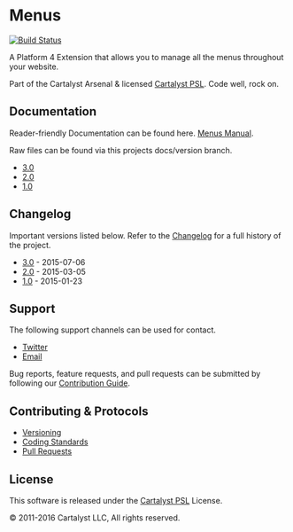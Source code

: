 # Menus

[![Build Status](https://magnum.travis-ci.com/cartalyst/platform-menus.svg?token=98Zt8zYdwyheTKqziswS&branch=3.2)](https://magnum.travis-ci.com/cartalyst/platform-menus)

A Platform 4 Extension that allows you to manage all the menus throughout your website.

Part of the Cartalyst Arsenal & licensed [Cartalyst PSL](LICENSE). Code well, rock on.

## Documentation

Reader-friendly Documentation can be found here. [Menus Manual](https://cartalyst.com/manual/platform-menus).

Raw files can be found via this projects docs/version branch.

- [3.0](https://github.com/cartalyst/platform-menus/tree/docs/3.0)
- [2.0](https://github.com/cartalyst/platform-menus/tree/docs/2.0)
- [1.0](https://github.com/cartalyst/platform-menus/tree/docs/1.0)

## Changelog

Important versions listed below. Refer to the [Changelog](CHANGELOG.md) for a full history of the project.

- [3.0](CHANGELOG.md) - 2015-07-06
- [2.0](CHANGELOG.md) - 2015-03-05
- [1.0](CHANGELOG.md) - 2015-01-23

## Support

The following support channels can be used for contact.

- [Twitter](https://cartalyst.com/@twitter)
- [Email](mailto:help@cartalyst.com)

Bug reports, feature requests, and pull requests can be submitted by following our [Contribution Guide](CONTRIBUTING.md).

## Contributing & Protocols

- [Versioning](CONTRIBUTING.md#versioning)
- [Coding Standards](CONTRIBUTING.md#coding-standards)
- [Pull Requests](CONTRIBUTING.md#pull-requests)

## License

This software is released under the [Cartalyst PSL](LICENSE) License.

© 2011-2016 Cartalyst LLC, All rights reserved.
